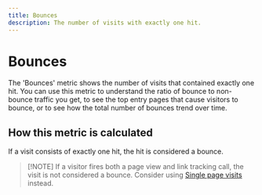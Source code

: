 ```yaml
---
title: Bounces
description: The number of visits with exactly one hit.
---
```


# Bounces

The 'Bounces' metric shows the number of visits that contained exactly one hit. You can use this metric to understand the ratio of bounce to non-bounce traffic you get, to see the top entry pages that cause visitors to bounce, or to see how the total number of bounces trend over time.

## How this metric is calculated

If a visit consists of exactly one hit, the hit is considered a bounce.

>[!NOTE] If a visitor fires both a page view and link tracking call, the visit is not considered a bounce. Consider using [Single page visits](single-page-visits.md) instead.
